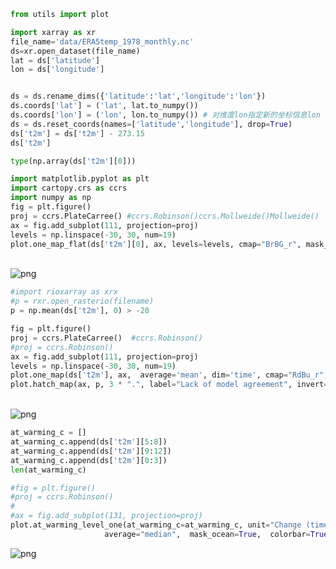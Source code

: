 ```python
from utils import plot
```


```python
import xarray as xr
file_name='data/ERA5temp_1978_monthly.nc' 
ds=xr.open_dataset(file_name)
lat = ds['latitude']
lon = ds['longitude']


ds = ds.rename_dims({'latitude':'lat','longitude':'lon'})
ds.coords['lat'] = ('lat', lat.to_numpy())
ds.coords['lon'] = ('lon', lon.to_numpy()) # 对维度lon指定新的坐标信息lon
ds = ds.reset_coords(names=['latitude','longitude'], drop=True)
ds['t2m'] = ds['t2m'] - 273.15
ds['t2m']
```




```python
type(np.array(ds['t2m'][0]))
```




```python
import matplotlib.pyplot as plt
import cartopy.crs as ccrs
import numpy as np
fig = plt.figure()
proj = ccrs.PlateCarree() #ccrs.Robinson()ccrs.Mollweide()Mollweide()
ax = fig.add_subplot(111, projection=proj)
levels = np.linspace(-30, 30, num=19)
plot.one_map_flat(ds['t2m'][0], ax, levels=levels, cmap="BrBG_r", mask_ocean=False, add_coastlines=True, add_land=False, plotfunc="pcolormesh")
```


​    
![png](https://imagecollection.oss-cn-beijing.aliyuncs.com/legion/output_3_1.png)
​    



```python
#import rioxarray as xrx
#p = rxr.open_rasterio(filename)
p = np.mean(ds['t2m'], 0) > -20
```


```python
fig = plt.figure()  
proj = ccrs.PlateCarree()  #ccrs.Robinson()  
#proj = ccrs.Robinson()  
ax = fig.add_subplot(111, projection=proj)
levels = np.linspace(-30, 30, num=19)
plot.one_map(ds['t2m'], ax,  average='mean', dim='time', cmap="RdBu_r", levels=levels,  mask_ocean=True,  add_coastlines=True,  add_land=True,  plotfunc="pcolormesh", colorbar=True, getmean=True)
plot.hatch_map(ax, p, 3 * ".", label="Lack of model agreement", invert=True, linewidth=0.25, color="0.1")
```


​    
![png](https://imagecollection.oss-cn-beijing.aliyuncs.com/legion/output_5_1.png)
​    



```python
at_warming_c = []
at_warming_c.append(ds['t2m'][5:8])
at_warming_c.append(ds['t2m'][9:12])
at_warming_c.append(ds['t2m'][0:3])
len(at_warming_c)

#fig = plt.figure()   
#proj = ccrs.Robinson()  
#
#ax = fig.add_subplot(131, projection=proj)
plot.at_warming_level_one(at_warming_c=at_warming_c, unit="Change (times as frequent)", title='drought frequency change w.r.t. 1850-1900', \
                     average="median",  mask_ocean=True,  colorbar=True, cmap="RdBu",  dim='time', add_legend=False, hatch_data=None, levels=levels, plotfunc='pcolormesh', getmean=True)

```


  
![png](https://imagecollection.oss-cn-beijing.aliyuncs.com/legion/output_6_1.png)
    

